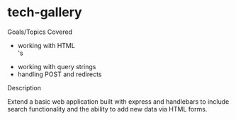 # tech-gallery

Goals/Topics Covered
* working with HTML <form>'s
* working with query strings
* handling POST and redirects
  
Description

Extend a basic web application built with express and handlebars to include search functionality and the ability to add new data via HTML forms. 
